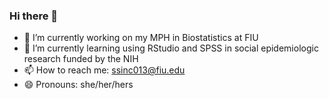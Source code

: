 ### Hi there 👋

- 🔭 I’m currently working on my MPH in Biostatistics at FIU
- 🌱 I’m currently learning using RStudio and SPSS in social epidemiologic research funded by the NIH
- 📫 How to reach me: ssinc013@fiu.edu
- 😄 Pronouns: she/her/hers

